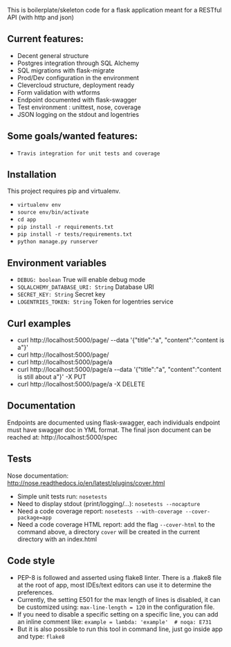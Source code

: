 This is boilerplate/skeleton code for a flask application meant for a RESTful API (with http and json)

## Current features:

 * Decent general structure
 * Postgres integration through SQL Alchemy
 * SQL migrations with flask-migrate
 * Prod/Dev configuration in the environment
 * Clevercloud structure, deployment ready
 * Form validation with wtforms
 * Endpoint documented with flask-swagger
 * Test environment : unittest, nose, coverage
 * JSON logging on the stdout and logentries

## Some goals/wanted features:

 * `Travis integration for unit tests and coverage`

## Installation

This project requires pip and virtualenv.

 * `virtualenv env`
 * `source env/bin/activate`
 * `cd app`
 * `pip install -r requirements.txt`
 * `pip install -r tests/requirements.txt`
 * `python manage.py runserver`

## Environment variables

 * `DEBUG: boolean` True will enable debug mode
 * `SQLALCHEMY_DATABASE_URI: String` Database URI
 * `SECRET_KEY: String` Secret key
 * `LOGENTRIES_TOKEN: String` Token for logentries service

## Curl examples

 * curl http://localhost:5000/page/ --data '{"title":"a", "content":"content is a"}'
 * curl http://localhost:5000/page/
 * curl http://localhost:5000/page/a
 * curl http://localhost:5000/page/a --data '{"title":"a", "content":"content is still about a"}' -X PUT
 * curl http://localhost:5000/page/a -X DELETE

## Documentation

Endpoints are documented using flask-swagger, each individuals endpoint must have swagger doc in YML format. The final json document can be reached at: http://localhost:5000/spec

## Tests

 Nose documentation: http://nose.readthedocs.io/en/latest/plugins/cover.html

 * Simple unit tests run: `nosetests`
 * Need to display stdout (print/logging/...): `nosetests --nocapture`
 * Need a code coverage report: `nosetests --with-coverage --cover-package=app`
 * Need a code coverage HTML report: add the flag `--cover-html` to the command above, a directory `cover` will be created in the current directory with an index.html

## Code style

 * PEP-8 is followed and asserted using flake8 linter. There is a .flake8 file at the root of app, most IDEs/text editors can use it to determine the preferences.
 * Currently, the setting E501 for the max length of lines is disabled, it can be customized using: `max-line-length = 120` in the configuration file.
 * If you need to disable a specific setting on a specific line, you can add an inline comment like: `example = lambda: 'example'  # noqa: E731`
 * But it is also possible to run this tool in command line, just go inside app and type: `flake8`
